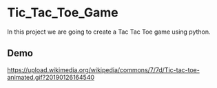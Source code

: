 # Tic_Tac_Toe_Game
In this project we are going to create a Tac Tac Toe game using python.

## Demo
https://upload.wikimedia.org/wikipedia/commons/7/7d/Tic-tac-toe-animated.gif?20190126164540 
